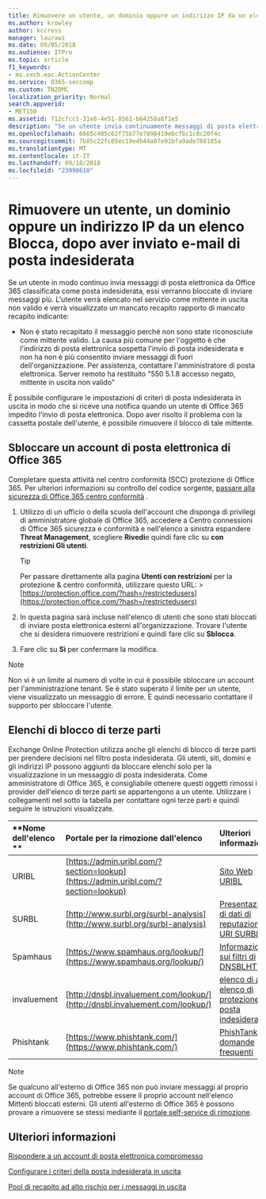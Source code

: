 ```yaml
---
title: Rimuovere un utente, un dominio oppure un indirizzo IP da un elenco Blocca, dopo aver inviato e-mail di posta indesiderata
ms.author: krowley
author: kccross
manager: laurawi
ms.date: 09/05/2018
ms.audience: ITPro
ms.topic: article
f1_keywords:
- ms.exch.eac.ActionCenter
ms.service: O365-seccomp
ms.custom: TN2DMC
localization_priority: Normal
search.appverid:
- MET150
ms.assetid: 712cfcc1-31e8-4e51-8561-b64258a8f1e5
description: "Se un utente invia continuamente messaggi di posta elettronica da Office 365 che vengono classificati come posta indesiderata, l'invio di messaggi da tale utente verrà bloccato. "
ms.openlocfilehash: 6665c405c62f75b77e7898419ebcfbc1c8c20f4c
ms.sourcegitcommit: 7b85c22fc85ec19e4b44a07e91bfa9ade768185a
ms.translationtype: MT
ms.contentlocale: it-IT
ms.lasthandoff: 09/18/2018
ms.locfileid: "23998610"
---
```

# <a name="removing-a-user-domain-or-ip-address-from-a-block-list-after-sending-spam-email"></a>Rimuovere un utente, un dominio oppure un indirizzo IP da un elenco Blocca, dopo aver inviato e-mail di posta indesiderata

Se un utente in modo continuo invia messaggi di posta elettronica da Office 365 classificata come posta indesiderata, essi verranno bloccate di inviare messaggi più. L'utente verrà elencato nel servizio come mittente in uscita non valido e verrà visualizzato un mancato recapito rapporto di mancato recapito indicante:

- Non è stato recapitato il messaggio perché non sono state riconosciute come mittente valido. La causa più comune per l'oggetto è che l'indirizzo di posta elettronica sospetta l'invio di posta indesiderata e non ha non è più consentito inviare messaggi di fuori dell'organizzazione. Per assistenza, contattare l'amministratore di posta elettronica.  Server remoto ha restituito "550 5.1.8 accesso negato, mittente in uscita non valido"

È possibile configurare le impostazioni di criteri di posta indesiderata in uscita in modo che si riceve una notifica quando un utente di Office 365 impedito l'invio di posta elettronica. Dopo aver risolto il problema con la cassetta postale dell'utente, è possibile rimuovere il blocco di tale mittente.
  
## <a name="unblock-a-blocked-office-365-email-account"></a>Sbloccare un account di posta elettronica di Office 365

Completare questa attività nel centro conformità (SCC) protezione di Office 365. Per ulteriori informazioni su controllo del codice sorgente, [passare alla sicurezza di Office 365 centro conformità](go-to-the-securitycompliance-center.md) .

1. Utilizzo di un ufficio o della scuola dell'account che disponga di privilegi di amministratore globale di Office 365, accedere a Centro connessioni di Office 365 sicurezza e conformità e nell'elenco a sinistra espandere **Threat Management**, scegliere **Rivedi**e quindi fare clic su **con restrizioni Gli utenti**.
    
    > [!TIP]
    > Per passare direttamente alla pagina **Utenti con restrizioni** per la protezione &amp; centro conformità, utilizzare questo URL: >[https://protection.office.com/?hash=/restrictedusers](https://protection.office.com/?hash=/restrictedusers)

2. In questa pagina sarà incluse nell'elenco di utenti che sono stati bloccati di inviare posta elettronica esterni all'organizzazione.  Trovare l'utente che si desidera rimuovere restrizioni e quindi fare clic su **Sblocca**.

3. Fare clic su **Sì** per confermare la modifica. 
    
> [!NOTE]
> Non vi è un limite al numero di volte in cui è possibile sbloccare un account per l'amministrazione tenant. Se è stato superato il limite per un utente, viene visualizzato un messaggio di errore. È quindi necessario contattare il supporto per sbloccare l'utente.
  
## <a name="third-party-block-lists"></a>Elenchi di blocco di terze parti

Exchange Online Protection utilizza anche gli elenchi di blocco di terze parti per prendere decisioni nel filtro posta indesiderata. Gli utenti, siti, domini e gli indirizzi IP possono aggiunti da bloccare elenchi solo per la visualizzazione in un messaggio di posta indesiderata. Come amministratore di Office 365, è consigliabile ottenere questi oggetti rimossi i provider dell'elenco di terze parti se appartengono a un utente. Utilizzare i collegamenti nel sotto la tabella per contattare ogni terze parti e quindi seguire le istruzioni visualizzate.

|**Nome dell'elenco **|**Portale per la rimozione dall'elenco**|**Ulteriori informazioni**|
|:-----|:-----|:-----|
|URIBL  <br/> |[https://admin.uribl.com/?section=lookup](https://admin.uribl.com/?section=lookup) <br/> |[Sito Web URIBL](https://uribl.com/) <br/> |
|SURBL  <br/> |[http://www.surbl.org/surbl-analysis](http://www.surbl.org/surbl-analysis) <br/> |[Presentazione di dati di reputazione di URI SURBL](http://www.surbl.org/) <br/> |
|Spamhaus   <br/> |[https://www.spamhaus.org/lookup/](https://www.spamhaus.org/lookup/) <br/> |[Informazioni sui filtri di DNSBLHTTP://](https://www.spamhaus.org/whitepapers/dnsbl_function/) <br/> |
|invaluement  <br/> |[http://dnsbl.invaluement.com/lookup/](http://dnsbl.invaluement.com/lookup/) <br/> |[elenco di anti elenco di protezione da posta indesiderata](http://dnsbl.invaluement.com/) <br/> |
|Phishtank  <br/> |[https://www.phishtank.com/](https://www.phishtank.com/) <br/> |[PhishTank domande frequenti](https://www.phishtank.com/faq.php) <br/> |

> [!NOTE]
> Se qualcuno all'esterno di Office 365 non può inviare messaggi al proprio account di Office 365, potrebbe essere il proprio account nell'elenco Mittenti bloccati esterni. Gli utenti all'esterno di Office 365 è possono provare a rimuovere se stessi mediante il [portale self-service di rimozione](https://docs.microsoft.com/en-us/office365/SecurityCompliance/use-the-delist-portal-to-remove-yourself-from-the-office-365-blocked-senders-lis). 

## <a name="for-more-information"></a>Ulteriori informazioni

[Rispondere a un account di posta elettronica compromesso](responding-to-a-compromised-email-account.md)

[Configurare i criteri della posta indesiderata in uscita](configure-the-outbound-spam-policy.md)
  
[Pool di recapito ad alto rischio per i messaggi in uscita](high-risk-delivery-pool-for-outbound-messages.md)

  

  

